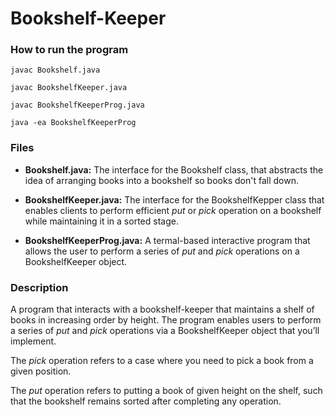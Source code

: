 # Bookshelf-Keeper

### How to run the program

```
javac Bookshelf.java

javac BookshelfKeeper.java

javac BookshelfKeeperProg.java 

java -ea BookshelfKeeperProg
```

### Files

* **Bookshelf.java:** The interface for the Bookshelf class, that abstracts the idea of arranging books into a bookshelf so books don't fall down.

* **BookshelfKeeper.java:** The interface for the BookshelfKepper class that enables clients to perform efficient *put* or *pick* operation on a bookshelf while maintaining it in a sorted stage.

* **BookshelfKeeperProg.java:** A termal-based interactive program that allows the user to perform a series of *put* and *pick* operations on a BookshelfKeeper object.

### Description

A program that interacts with a bookshelf-keeper that maintains a shelf of books in increasing order by height. The program enables users to perform a series of *put* and *pick* operations via a BookshelfKeeper object that you’ll implement.

The *pick* operation refers to a case where you need to pick a book from a given position.

The *put* operation refers to putting a book of given height on the shelf, such that the bookshelf remains sorted after completing any operation.